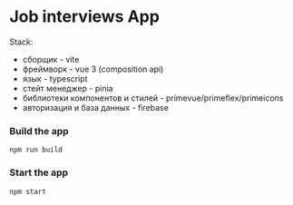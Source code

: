 #  Job interviews App

Stack:

- сборщик - vite
- фреймворк - vue 3 (composition api)
- язык - typescript
- стейт менеджер - pinia
- библиотеки компонентов и стилей - primevue/primeflex/primeicons
- авторизация и база данных - firebase


### Build the app

```shell
npm run build
```

### Start the app

```shell
npm start
```
